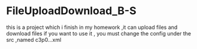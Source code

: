 # FileUploadDownload_B-S
this is a project which i finish in my homework ,it can upload files and download files
if you want to use it , you must change the config under the src ,named c3p0...xml
